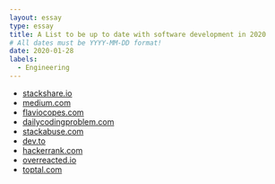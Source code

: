 ```yaml
---
layout: essay
type: essay
title: A List to be up to date with software development in 2020
# All dates must be YYYY-MM-DD format!
date: 2020-01-28
labels:
  - Engineering
---
```


* <a href="https://stackshare.io/feed" target="_blank">stackshare.io</a>
* <a href="https://medium.com/me/following/topics" target="_blank">medium.com</a>
* <a href="https://flaviocopes.com/" target="_blank">flaviocopes.com</a>
* <a href="https://www.dailycodingproblem.com/" target="_blank">dailycodingproblem.com</a>
* <a href="https://stackabuse.com/tag/node/" target="_blank">stackabuse.com</a>
* <a href="https://dev.to/settings/notifications/" target="_blank">dev.to</a>
* <a href="https://www.hackerrank.com/settings/email-preferences/" target="_blank">hackerrank.com</a>
* <a href="https://overreacted.io/" target="_blank">overreacted.io</a>
* <a href="https://www.toptal.com/" target="_blank">toptal.com</a>
